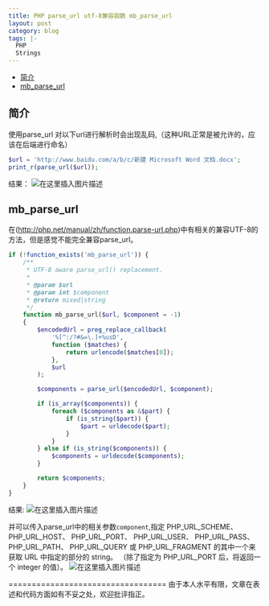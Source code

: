 ```yaml
---
title: PHP parse_url utf-8兼容函数 mb_parse_url
layout: post
category: blog
tags: |-
  PHP
  Strings
---
```


<!-- TOC -->

- [简介](#简介)
- [mb_parse_url](#mb_parse_url)

<!-- /TOC -->

## 简介
使用parse_url 对以下url进行解析时会出现乱码,（这种URL正常是被允许的，应该在后端进行命名）
```php
$url = 'http://www.baidu.com/a/b/c/新建 Microsoft Word 文档.docx';
print_r(parse_url($url));
```

结果：
![在这里插入图片描述](https://img-blog.csdnimg.cn/20190311124536173.png?x-oss-process=image/watermark,type_ZmFuZ3poZW5naGVpdGk,shadow_10,text_aHR0cHM6Ly9ibG9nLmNzZG4ubmV0L3pkaXAxMjM=,size_16,color_FFFFFF,t_70)

## mb_parse_url
在(http://php.net/manual/zh/function.parse-url.php)中有相关的兼容UTF-8的方法，但是感觉不能完全兼容parse_url。
```php
if (!function_exists('mb_parse_url')) {
    /**
     * UTF-8 aware parse_url() replacement.
     *
     * @param $url
     * @param int $component
     * @return mixed|string
     */
    function mb_parse_url($url, $component = -1)
    {
        $encodedUrl = preg_replace_callback(
            '%[^:/?#&=\.]+%usD',
            function ($matches) {
                return urlencode($matches[0]);
            },
            $url
        );

        $components = parse_url($encodedUrl, $component);

        if (is_array($components)) {
            foreach ($components as &$part) {
                if (is_string($part)) {
                    $part = urldecode($part);
                }
            }
        } else if (is_string($components)) {
            $components = urldecode($components);
        }

        return $components;
    }
}
```

结果:
![在这里插入图片描述](https://img-blog.csdnimg.cn/20190311125120445.png?x-oss-process=image/watermark,type_ZmFuZ3poZW5naGVpdGk,shadow_10,text_aHR0cHM6Ly9ibG9nLmNzZG4ubmV0L3pkaXAxMjM=,size_16,color_FFFFFF,t_70)

并可以传入parse_url中的相关参数`component`,指定 PHP_URL_SCHEME、 PHP_URL_HOST、 PHP_URL_PORT、 PHP_URL_USER、 PHP_URL_PASS、 PHP_URL_PATH、 PHP_URL_QUERY 或 PHP_URL_FRAGMENT 的其中一个来获取 URL 中指定的部分的 string。 （除了指定为 PHP_URL_PORT 后，将返回一个 integer 的值）。
![在这里插入图片描述](https://img-blog.csdnimg.cn/20190311125318537.png)

==================================
由于本人水平有限，文章在表述和代码方面如有不妥之处，欢迎批评指正。